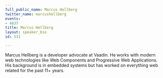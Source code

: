 ```yaml
---
full_public_name: Marcus Hellberg
twitter_name: marcushellberg
events:
- 4837
title: Marcus Hellberg
layout: speaker_bio
id: 531

---
```

Marcus Hellberg is a developer advocate at Vaadin. He works with modern web technologies like Web Components and Progressive Web Applications. His background is in embedded systems but has worked on everything web related for the past 11+ years. 
